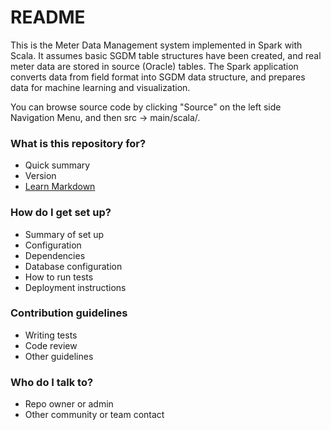 # README #

This is the Meter Data Management system implemented in Spark with Scala. It assumes basic SGDM table structures have been created, and real meter data are stored in source (Oracle) tables. The Spark application converts data from field format into SGDM data structure, and prepares data for machine learning and visualization.

You can browse source code by clicking "Source" on the left side Navigation Menu, and then src -> main/scala/.

### What is this repository for? ###

* Quick summary
* Version
* [Learn Markdown](https://bitbucket.org/tutorials/markdowndemo)

### How do I get set up? ###

* Summary of set up
* Configuration
* Dependencies
* Database configuration
* How to run tests
* Deployment instructions

### Contribution guidelines ###

* Writing tests
* Code review
* Other guidelines

### Who do I talk to? ###

* Repo owner or admin
* Other community or team contact